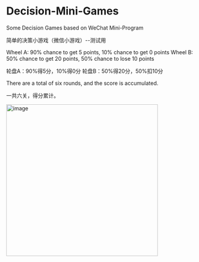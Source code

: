 # Decision-Mini-Games
Some Decision Games based on WeChat Mini-Program 

简单的决策小游戏（微信小游戏）--测试用

Wheel A: 90% chance to get 5 points, 10% chance to get 0 points
Wheel B: 50% chance to get 20 points, 50% chance to lose 10 points

轮盘A：90%得5分，10%得0分
轮盘B：50%得20分，50%扣10分

There are a total of six rounds, and the score is accumulated.

一共六关，得分累计。

<img width="403" alt="image" src="https://github.com/user-attachments/assets/4375a9c2-9a88-4dd5-8cd6-c87b929e8999">
